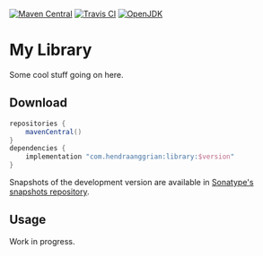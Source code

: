 [![Maven Central](https://img.shields.io/maven-central/v/org.jetbrains.kotlin/kotlin-stdlib)](https://search.maven.org/artifact/org.jetbrains.kotlin/kotlin-stdlib/)
[![Travis CI](https://img.shields.io/travis/com/jetbrains/pty4j)](https://www.travis-ci.com/github/jetbrains/pty4j/)
[![OpenJDK](https://img.shields.io/badge/jdk-11+-informational)](https://openjdk.java.net/projects/jdk/11/)

# My Library

Some cool stuff going on here.

## Download

```gradle
repositories {
    mavenCentral()
}
dependencies {
    implementation "com.hendraanggrian:library:$version"
}
```

Snapshots of the development version are available in [Sonatype's snapshots repository](https://s01.oss.sonatype.org/content/repositories/snapshots/).

## Usage

Work in progress.
